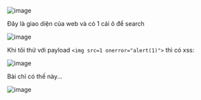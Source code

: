![image](https://github.com/user-attachments/assets/5c885897-9294-42ba-bdfc-6b98f3d87e80)

Đây là giao diện của web và có 1 cái ô để search 

![image](https://github.com/user-attachments/assets/62f54a2d-ea09-4b02-bce2-19b456e7f824)

Khi tôi thử với payload `<img src=1 onerror="alert(1)">` thì có xss:

![image](https://github.com/user-attachments/assets/22115dba-831d-4344-b5c3-afa3330a98e7)

Bài chỉ có thế này...

![image](https://github.com/user-attachments/assets/3c24890e-c491-4f3a-87ca-bdc822adb186)









